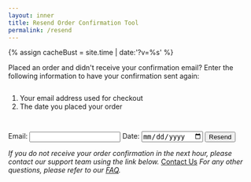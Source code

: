 ```yaml
---
layout: inner
title: Resend Order Confirmation Tool
permalink: /resend
---
```


<div id="ordertool">
    {% assign cacheBust = site.time | date:'?v=%s' %}
    <link type="text/css" rel="stylesheet" href="{{ "/orderstatus.css" | relative_url | append: cacheBust }}">
    <!---->
    <div id="guide">
        <div id="orderdirections">
            <p>Placed an order and didn't receive your confirmation email? Enter the following information to have your confirmation sent again:</p>
            <ol>
                <li>Your email address used for checkout</li>
                <li>The date you placed your order</li>
            </ol>
        </div>
    </div>
    <form class="orderlookup" id="orderform">
        <label for="email">Email:</label>
        <input type="email" id="email" required>
        <!---->
        <label for="date">Date:</label>
        <input type="date" id="date" required>
        <!---->
        <p id="message" class="message"></p>
        <!---->
        <button type="submit" class="button">Resend</button>
    </form>
    <div id="guide">
        <div class="ordersupport">
            <em>If you do not receive your order confirmation in the next hour, please contact our support team using the link below.</em>
            <span>
                <a class="button" href="https://wearescp.zendesk.com/hc/en-us/requests/new?ticket_form_id=13405345210516" target="_blank">Contact Us</a>
            </span>
            <em>For any other questions, please refer to our <a href="https://secondcityprints.zendesk.com/hc/en-us" target="_blank">FAQ</a>.</em>
        </div>
    </div>
</div>

<style>
#message {
    line-height: 1.5em;
    text-align: center;
    border: 1px solid;
    padding: 0.5em;
}

#message:empty {
    display: none;
}

#orderdirections {
    padding: 0 0 2em;
}

#guide ol {
    padding-top: 1em;
}
</style>

<script>
    const form = document.getElementById('orderform');
    const message = document.getElementById('message');

    form.addEventListener('submit', function(event) {
        event.preventDefault();
        
        const email = document.getElementById('email').value;
        const date = document.getElementById('date').value;
        
        if (!email || !date) {
            message.innerHTML = 'Please fill in all fields.';
        } else if (!isValidEmail(email)) {
            message.innerHTML = 'Please enter a valid email address.';
        } else {
            makeOrderConfirmationRequest(email, date);
        }
    });

    function isValidEmail(email) {
        const emailRegex = /^[^\s@]+@[^\s@]+\.[^\s@]+$/;
        return emailRegex.test(email);
    }

    function makeOrderConfirmationRequest(email, date) {
        const baseURL = 'https://lr_resend.ksws.workers.dev/';
        const queryParams = `?email=${encodeURIComponent(email)}&date=${encodeURIComponent(date)}`;
        const requestURL = baseURL + queryParams;
        form.classList.add('fetching')

        fetch(requestURL)
        .then(response => response.json())
        .then(data => {
            if (data.success) {
                message.innerHTML = 'Request received! Our system will re-send your order confirmation email shortly, so long as the info you provided matches an order in our system.<br><br>Please make sure to check your spam and promotions folders as well.';
            } else {
                console.log(data.error, data.error == "slow down")
                switch(data.error) {
                    case "slow down":
                        message.innerHTML = "You've submitted a request within the last minute already. Please wait a minute!"
                    break

                    default:
                        message.innerHTML = data.error
                }
            }
            form.classList.remove('fetching')
        })
        .catch(error => {
            message.textContent = 'An error occurred while processing your request.';
            form.classList.remove('fetching')
        });
    }
</script>